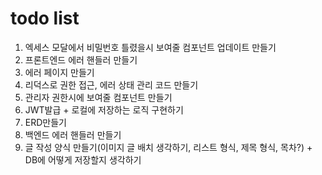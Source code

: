 # todo list

1. 엑세스 모달에서 비밀번호 틀렸을시 보여줄 컴포넌트 업데이트 만들기
2. 프론트엔드 에러 핸들러 만들기
3. 에러 페이지 만들기
4. 리덕스로 권한 접근, 에러 상태 관리 코드 만들기
5. 관리자 권한시에 보여줄 컴포넌트 만들기
6. JWT발급 + 로컬에 저장하는 로직 구현하기
7. ERD만들기
8. 백엔드 에러 핸들러 만들기
9. 글 작성 양식 만들기(이미지 글 배치 생각하기, 리스트 형식, 제목 형식, 목차?) + DB에 어떻게 저장할지 생각하기
